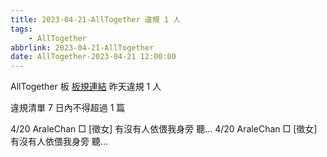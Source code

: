 ```yaml
---
title: 2023-04-21-AllTogether 違規 1 人
tags:
    - AllTogether
abbrlink: 2023-04-21-AllTogether
date: AllTogether-2023-04-21 12:00:00
---
```

AllTogether 板 [板規連結](https://www.ptt.cc/bbs/AllTogether/M.1643211430.A.5FB.html)
昨天違規 1 人
<!-- more -->

違規清單
7 日內不得超過 1 篇

4/20 AraleChan □ [徵女] 有沒有人依偎我身旁 聽…
4/20 AraleChan □ [徵女] 有沒有人依偎我身旁 聽…